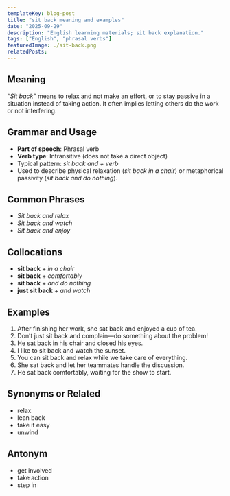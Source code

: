 ```yaml
---
templateKey: blog-post
title: "sit back meaning and examples"
date: "2025-09-29"
description: "English learning materials; sit back explanation."
tags: ["English", "phrasal verbs"]
featuredImage: ./sit-back.png
relatedPosts:
---
```


## Meaning

_“Sit back”_ means to relax and not make an effort, or to stay passive in a situation instead of taking action. It often implies letting others do the work or not interfering.

## Grammar and Usage

- **Part of speech**: Phrasal verb
- **Verb type**: Intransitive (does not take a direct object)
- Typical pattern: _sit back and + verb_
- Used to describe physical relaxation (_sit back in a chair_) or metaphorical passivity (_sit back and do nothing_).

## Common Phrases

- _Sit back and relax_
- _Sit back and watch_
- _Sit back and enjoy_

## Collocations

- **sit back** + _in a chair_
- **sit back** + _comfortably_
- **sit back** + _and do nothing_
- **just sit back** + _and watch_

## Examples

1. After finishing her work, she sat back and enjoyed a cup of tea.
2. Don’t just sit back and complain—do something about the problem!
3. He sat back in his chair and closed his eyes.
4. I like to sit back and watch the sunset.
5. You can sit back and relax while we take care of everything.
6. She sat back and let her teammates handle the discussion.
7. He sat back comfortably, waiting for the show to start.

## Synonyms or Related

- relax
- lean back
- take it easy
- unwind

## Antonym

- get involved
- take action
- step in
